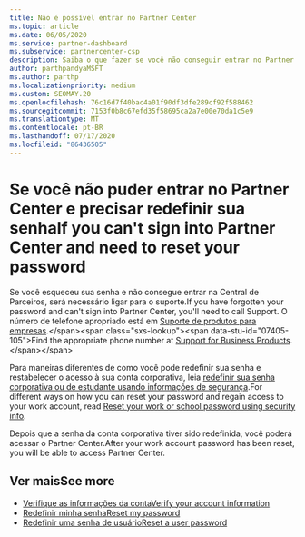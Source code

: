 ```yaml
---
title: Não é possível entrar no Partner Center
ms.topic: article
ms.date: 06/05/2020
ms.service: partner-dashboard
ms.subservice: partnercenter-csp
description: Saiba o que fazer se você não conseguir entrar no Partner Center-inclui informações sobre como redefinir a senha da conta corporativa ou a senha da conta de estudante se você a esqueceu.
author: parthpandyaMSFT
ms.author: parthp
ms.localizationpriority: medium
ms.custom: SEOMAY.20
ms.openlocfilehash: 76c16d7f40bac4a01f90df3dfe289cf92f588462
ms.sourcegitcommit: 7153f0b8c67efd35f58695ca2a7e00e70da1c5e9
ms.translationtype: MT
ms.contentlocale: pt-BR
ms.lasthandoff: 07/17/2020
ms.locfileid: "86436505"
---
```

# <a name="if-you-cant-sign-into-partner-center-and-need-to-reset-your-password"></a><span data-ttu-id="07405-103">Se você não puder entrar no Partner Center e precisar redefinir sua senha</span><span class="sxs-lookup"><span data-stu-id="07405-103">If you can't sign into Partner Center and need to reset your password</span></span>

<span data-ttu-id="07405-104">Se você esqueceu sua senha e não consegue entrar na Central de Parceiros, será necessário ligar para o suporte.</span><span class="sxs-lookup"><span data-stu-id="07405-104">If you have forgotten your password and can't sign into Partner Center, you'll need to call Support.</span></span> <span data-ttu-id="07405-105">O número de telefone apropriado está em [Suporte de produtos para empresas](https://docs.microsoft.com/microsoft-365/admin/contact-support-for-business-products?view=o365-worldwide&tabs=phone#ID0EAADAAA=Phone_support_).</span><span class="sxs-lookup"><span data-stu-id="07405-105">Find the appropriate phone number at [Support for Business Products](https://docs.microsoft.com/microsoft-365/admin/contact-support-for-business-products?view=o365-worldwide&tabs=phone#ID0EAADAAA=Phone_support_).</span></span> 

<span data-ttu-id="07405-106">Para maneiras diferentes de como você pode redefinir sua senha e restabelecer o acesso à sua conta corporativa, leia [redefinir sua senha corporativa ou de estudante usando informações de segurança](https://docs.microsoft.com/azure/active-directory/user-help/active-directory-passwords-update-your-own-password#how-to-change-your-password).</span><span class="sxs-lookup"><span data-stu-id="07405-106">For different ways on how you can reset your password and regain access to your work account, read [Reset your work or school password using security info](https://docs.microsoft.com/azure/active-directory/user-help/active-directory-passwords-update-your-own-password#how-to-change-your-password).</span></span>

<span data-ttu-id="07405-107">Depois que a senha da conta corporativa tiver sido redefinida, você poderá acessar o Partner Center.</span><span class="sxs-lookup"><span data-stu-id="07405-107">After your work account password has been reset, you will be able to access Partner Center.</span></span> 

## <a name="see-more"></a><span data-ttu-id="07405-108">Ver mais</span><span class="sxs-lookup"><span data-stu-id="07405-108">See more</span></span>

- [<span data-ttu-id="07405-109">Verifique as informações da conta</span><span class="sxs-lookup"><span data-stu-id="07405-109">Verify your account information</span></span>](verification-responses.md)
- [<span data-ttu-id="07405-110">Redefinir minha senha</span><span class="sxs-lookup"><span data-stu-id="07405-110">Reset my password</span></span>](reset-my-pasword.md)
- [<span data-ttu-id="07405-111">Redefinir uma senha de usuário</span><span class="sxs-lookup"><span data-stu-id="07405-111">Reset a user password</span></span>](reset-a-user-password.md)

